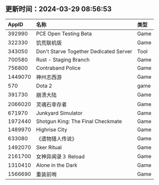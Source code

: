 ## 更新时间：2024-03-29 08:56:53
| AppID | 名称 | 类型  |
| :-------------------- | :----------------------------- | :----------- |
| 392990 | PCE Open Testing Beta| Game |
| 322330 | 饥荒联机版| Game |
| 343050 | Don't Starve Together Dedicated Server| Tool |
| 700580 | Rust - Staging Branch| Game |
| 756800 | Contraband Police| Game |
| 1449070 | 神州志西游| Game |
| 570 | Dota 2| game |
| 391730 | 崩溃大陆| Game |
| 2066020 | 灵魂石幸存者| Game |
| 671970 | Junkyard Simulator| Game |
| 1972440 | Shotgun King: The Final Checkmate| Game |
| 1489970 | Highrise City| Game |
| 633080 | 《遗物猎人传说》| Game |
| 1492070 | Sker Ritual| Game |
| 2161700 | 女神异闻录３ Reload| Game |
| 1310410 | Alone in the Dark| Game |
| 1566690 | 重装前哨| Game |
